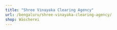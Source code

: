 ```yaml
---
title: "Shree Vinayaka Clearing Agency"
url: /bengaluru/shree-vinayaka-clearing-agency/
shop: Wäscherei
---
```

